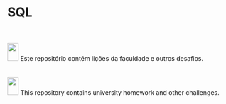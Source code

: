 # SQL
 
<br/>
<br/>

<div>
  <img height="40px" width="25px" src="https://user-images.githubusercontent.com/67797465/147162419-fc3c2d41-41d0-4b4c-9798-e0dc835ecf27.png">
  Este repositório contém lições da faculdade e outros desafios.
</div>

<br/>
<br/>

<div>
  <img height="40px" width="25px" src="https://user-images.githubusercontent.com/67797465/147162397-f7261399-8671-4823-a775-aa59f9392295.png">
  This repository contains university homework and other challenges.
</div>
